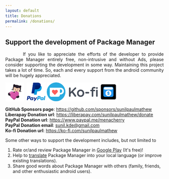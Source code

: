 ```yaml
---
layout: default
title: Donations
permalink: /donations/
---
```


<style>
    tab1 { padding-left: 4em; }
</style>

## Support the development of Package Manager

<p style="text-align: justify;"><tab1>If you like to appreciate the efforts of the developer to provide Package Manager entirely free, non-intrusive and without Ads, please consider supporting the development in some way. Maintaining this project takes a lot of time. So, each and every support from the android community will be hugely appreciated.</tab1></p>

<p><a href="https://github.com/sponsors/sunilpaulmathew" target="_blank"><img src="https://github.com/SmartPack/SmartPack.github.io/blob/master/assets/pic014.png?raw=true" alt="" height="60" /></a> <a href="https://liberapay.com/sunilpaulmathew/donate" target="_blank"><img src="https://liberapay.com/assets/widgets/donate.svg" alt="" height="60" /></a> <a href="https://www.paypal.me/menacherry" target="_blank"><img src="https://github.com/SmartPack/SmartPack.github.io/blob/master/asset/pic005.png?raw=true" alt="" height="60" /></a> <a href="https://ko-fi.com/sunilpaulmathew" target="_blank"><img src="https://github.com/SmartPack/SmartPack.github.io/blob/master/asset/pic010.png?raw=true" alt="" height="60" /></a> <a href="https://play.google.com/store/apps/details?id=com.smartpack.donate" target="_blank"><img src="https://github.com/SmartPack/SmartPack.github.io/blob/master/asset/pic009.png?raw=true" alt="" height="60" /></a></p>

<p><strong>GitHub Sponsors page</strong>: <a href="https://github.com/sponsors/sunilpaulmathew" target="_blank">https://github.com/sponsors/sunilpaulmathew</a><br><strong>Liberapay Donation url</strong>: <a href="https://liberapay.com/sunilpaulmathew/donate" target="_blank">https://liberapay.com/sunilpaulmathew/donate</a><br><strong>PayPal Donation url</strong>: <a href="https://www.paypal.me/menacherry" target="_blank">https://www.paypal.me/menacherry</a><br><strong>PayPal Donation  email</strong>: <a href="mailto:sunil.kde@gmail.com">sunil.kde@gmail.com</a><br><strong>Ko-fi Donation url</strong>: <a href="https://ko-fi.com/sunilpaulmathew" target="_blank">https://ko-fi.com/sunilpaulmathew</a>
</p>
     
Some other ways to support the development includes, but not limited to
<ol>
    <li>Rate or/and review Package Manager in <a href="https://play.google.com/store/apps/details?id=com.smartpack.packagemanager" target="_blank">Google Play</a> (It's free)!</li>
    <li>Help to <a href="https://poeditor.com/join/project?hash=0CitpyI1Oc" target="_blank">translate</a> Package Manager into your local language (or improve existing translations).</li>
    <li>Share good words about Package Manager with others (family, friends, and other enthusiastic android users).</li>
</ol>
